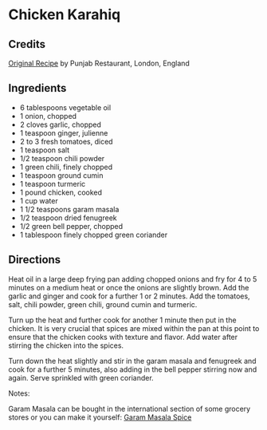 # Chicken Karahiq 

## Credits

[Original Recipe](http://www.foodtv.com/recipes/re-c1/0,1724,13920,00.html "http://www.foodtv.com/recipes/re-c1/0,1724,13920,00.html") by Punjab Restaurant, London, England

## Ingredients

- 6 tablespoons vegetable oil 
- 1 onion, chopped 
- 2 cloves garlic, chopped 
- 1 teaspoon ginger, julienne 
- 2 to 3 fresh tomatoes, diced 
- 1 teaspoon salt 
- 1/2 teaspoon chili powder 
- 1 green chili, finely chopped 
- 1 teaspoon ground cumin 
- 1 teaspoon turmeric 
- 1 pound chicken, cooked 
- 1 cup water 
- 1 1/2 teaspoons garam masala 
- 1/2 teaspoon dried fenugreek 
- 1/2 green bell pepper, chopped 
- 1 tablespoon finely chopped green coriander

## Directions

Heat oil in a large deep frying pan adding chopped onions and fry for 4 to 5 minutes on a medium heat or once the onions are slightly brown. Add the garlic and ginger and cook for a further 1 or 2 minutes. Add the tomatoes, salt, chili powder, green chili, ground cumin and turmeric.   
  
Turn up the heat and further cook for another 1 minute then put in the chicken. It is very crucial that spices are mixed within the pan at this point to ensure that the chicken cooks with texture and flavor. Add water after stirring the chicken into the spices.   
  
Turn down the heat slightly and stir in the garam masala and fenugreek and cook for a further 5 minutes, also adding in the bell pepper stirring now and again. Serve sprinkled with green coriander.

Notes:  
  
Garam Masala can be bought in the international section of some grocery stores or you can make it yourself: [Garam Masala Spice](/recipe/index.php?title=Garam_Masala_Spice "Garam Masala Spice")

